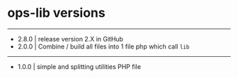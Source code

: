 # ops-lib versions

---
- 2.8.0 | release version 2.X in GitHub
- 2.0.0 | Combine / build all files into 1 file php which call ``lib``
---
- 1.0.0 | simple and splitting utilities PHP file
